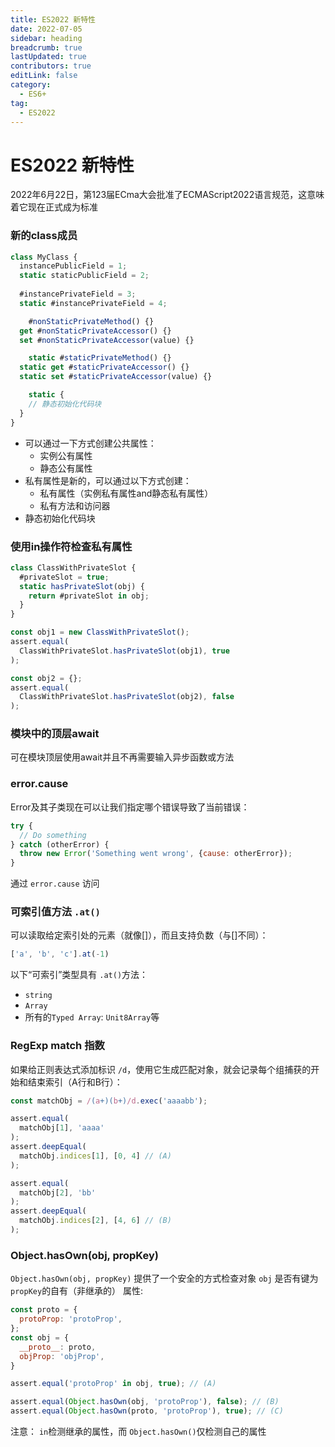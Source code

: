 ```yaml
---
title: ES2022 新特性
date: 2022-07-05
sidebar: heading
breadcrumb: true
lastUpdated: true
contributors: true
editLink: false
category:
  - ES6+
tag:
  - ES2022
---
```

# ES2022 新特性

2022年6月22日，第123届ECma大会批准了ECMAScript2022语言规范，这意味着它现在正式成为标准
### 新的class成员

```js
class MyClass {
  instancePublicField = 1;
  static staticPublicField = 2;
  
  #instancePrivateField = 3;
  static #instancePrivateField = 4;

	#nonStaticPrivateMethod() {}
  get #nonStaticPrivateAccessor() {}
  set #nonStaticPrivateAccessor(value) {}

	static #staticPrivateMethod() {}
  static get #staticPrivateAccessor() {}
  static set #staticPrivateAccessor(value) {}

	static {
    // 静态初始化代码块
  }
}
```



- 可以通过一下方式创建公共属性：
    -  实例公有属性
    - 静态公有属性
- 私有属性是新的，可以通过以下方式创建：
    - 私有属性（实例私有属性and静态私有属性）
    - 私有方法和访问器
- 静态初始化代码块



### 使用in操作符检查私有属性

```js
class ClassWithPrivateSlot {
  #privateSlot = true;
  static hasPrivateSlot(obj) {
    return #privateSlot in obj;
  }
}

const obj1 = new ClassWithPrivateSlot();
assert.equal(
  ClassWithPrivateSlot.hasPrivateSlot(obj1), true
);

const obj2 = {};
assert.equal(
  ClassWithPrivateSlot.hasPrivateSlot(obj2), false
);
```



### 模块中的顶层await

可在模块顶层使用await并且不再需要输入异步函数或方法



### error.cause

Error及其子类现在可以让我们指定哪个错误导致了当前错误：

```js
try {
  // Do something
} catch (otherError) {
  throw new Error('Something went wrong', {cause: otherError});
}
```

通过 `error.cause` 访问



### 可索引值方法 `.at()`

可以读取给定索引处的元素（就像[]），而且支持负数（与[]不同）：

```js
['a', 'b', 'c'].at(-1)
```

以下“可索引”类型具有 `.at()`方法：

- `string`
- `Array`
- 所有的`Typed Array`: `Unit8Array`等

### RegExp match 指数

如果给正则表达式添加标识 `/d`，使用它生成匹配对象，就会记录每个组捕获的开始和结束索引（A行和B行）：

```js
const matchObj = /(a+)(b+)/d.exec('aaaabb');

assert.equal(
  matchObj[1], 'aaaa'
);
assert.deepEqual(
  matchObj.indices[1], [0, 4] // (A)
);

assert.equal(
  matchObj[2], 'bb'
);
assert.deepEqual(
  matchObj.indices[2], [4, 6] // (B)
);
```



### Object.hasOwn(obj, propKey)

`Object.hasOwn(obj, propKey)` 提供了一个安全的方式检查对象 `obj` 是否有键为 `propKey`的自有（非继承的） 属性:

```js
const proto = {
  protoProp: 'protoProp',
};
const obj = {
  __proto__: proto,
  objProp: 'objProp',
}

assert.equal('protoProp' in obj, true); // (A)

assert.equal(Object.hasOwn(obj, 'protoProp'), false); // (B)
assert.equal(Object.hasOwn(proto, 'protoProp'), true); // (C)
```

 注意： `in`检测继承的属性，而 `Object.hasOwn()`仅检测自己的属性

